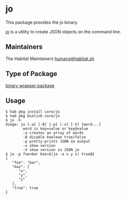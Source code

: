 # jo

This package provides the jo binary.

[jo](https://github.com/jpmens/jo) is a utility to create JSON objects on the
command line.

## Maintainers

The Habitat Maintainers humans@habitat.sh

## Type of Package

[binary wrapper package](https://www.habitat.sh/docs/best-practices/#binary-wrapper-packages)

## Usage

```
$ hab pkg install core/jo
$ hab pkg binlink core/jo
$ jo -h
Usage: jo [-a] [-B] [-p] [-v] [-V] [word...]
        word is key=value or key@value
        -a creates an array of words
        -B disable boolean true/false
        -p pretty-prints JSON on output
        -v show version
        -V show version in JSON jo
$ jo -p foo=bar baz=$(jo -a x y z) true@1
{
   "foo": "bar",
   "baz": [
      "x",
      "y",
      "z"
   ],
   "true": true
}
```
